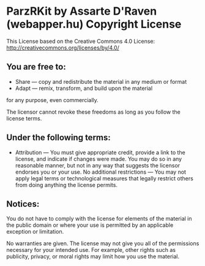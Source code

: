 ParzRKit by Assarte D'Raven (webapper.hu) Copyright License
=============================================================

This License based on the Creative Commons 4.0 License: http://creativecommons.org/licenses/by/4.0/

You are free to:
----------------

- Share — copy and redistribute the material in any medium or format
- Adapt — remix, transform, and build upon the material

for any purpose, even commercially.

The licensor cannot revoke these freedoms as long as you follow the license terms.

Under the following terms:
--------------------------

- Attribution — You must give appropriate credit, provide a link to the license, and indicate if changes were made. You may do so in any reasonable manner, but not in any way that suggests the licensor endorses you or your use.
No additional restrictions — You may not apply legal terms or technological measures that legally restrict others from doing anything the license permits.

Notices:
--------

You do not have to comply with the license for elements of the material in the public domain or where your use is permitted by an applicable exception or limitation.

No warranties are given. The license may not give you all of the permissions necessary for your intended use. For example, other rights such as publicity, privacy, or moral rights may limit how you use the material.
